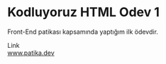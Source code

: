 # Kodluyoruz HTML Odev 1
Front-End patikası kapsamında yaptığım ilk ödevdir.


Link<br>
www.patika.dev
